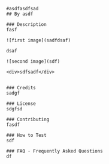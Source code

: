 
    #asdfasdfsad
    ## By asdf
   
    ### Description
    fasf

    ![first image](sadfdsaf)

    dsaf

    ![second image](sdf)

    <div>sdfsadf</div>


    ### Credits
    sadgf

    ### License
    sdgfsd

    ### Contributing
    fasdf

    ### How to Test
    sdf

    ### FAQ - Frequently Asked Questions
    df
  